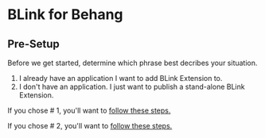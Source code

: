 <h1>BLink for Behang</h1>
<h2>Pre-Setup</h2>
<p>Before we get started, determine which phrase best decribes your situation.</p>
<ol>
    <li>I already have an application I want to add BLink Extension to.</li>
    <li>I don't have an application. I just want to publish a stand-alone BLink Extension.</li>
</ol>

<p>If you chose # 1, you'll want to <a href="#">follow these steps.</a></p>
<p>If you chose # 2, you'll want to <a href="#">follow these steps.</a></p>

